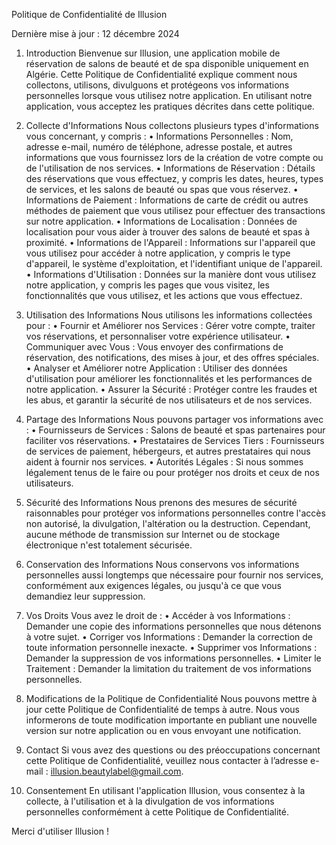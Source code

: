 Politique de Confidentialité de Illusion

Dernière mise à jour : 12 décembre 2024 

1.	Introduction 
Bienvenue sur Illusion, une application mobile de réservation de salons de beauté et de spa disponible uniquement en Algérie. Cette Politique de Confidentialité explique comment nous collectons, utilisons, divulguons et protégeons vos informations personnelles lorsque vous utilisez notre application. En utilisant notre application, vous acceptez les pratiques décrites dans cette politique. 

2.	Collecte d'Informations Nous collectons plusieurs types d'informations vous concernant, y compris : 
• Informations Personnelles : Nom, adresse e-mail, numéro de téléphone, adresse postale, et autres informations que vous fournissez lors de la création de votre compte ou de l'utilisation de nos services. 
• Informations de Réservation : Détails des réservations que vous effectuez, y compris les dates, heures, types de services, et les salons de beauté ou spas que vous réservez. 
• Informations de Paiement : Informations de carte de crédit ou autres méthodes de paiement que vous utilisez pour effectuer des transactions sur notre application. 
• Informations de Localisation : Données de localisation pour vous aider à trouver des salons de beauté et spas à proximité. 
• Informations de l'Appareil : Informations sur l'appareil que vous utilisez pour accéder à notre application, y compris le type d'appareil, le système d'exploitation, et l'identifiant unique de l'appareil. 
• Informations d'Utilisation : Données sur la manière dont vous utilisez notre application, y compris les pages que vous visitez, les fonctionnalités que vous utilisez, et les actions que vous effectuez. 
3. Utilisation des Informations Nous utilisons les informations collectées pour : 
• Fournir et Améliorer nos Services : Gérer votre compte, traiter vos réservations, et personnaliser votre expérience utilisateur. 
• Communiquer avec Vous : Vous envoyer des confirmations de réservation, des notifications, des mises à jour, et des offres spéciales. 
• Analyser et Améliorer notre Application : Utiliser des données d'utilisation pour améliorer les fonctionnalités et les performances de notre application. 
• Assurer la Sécurité : Protéger contre les fraudes et les abus, et garantir la sécurité de nos utilisateurs et de nos services. 

4. Partage des Informations Nous pouvons partager vos informations avec : 
• Fournisseurs de Services : Salons de beauté et spas partenaires pour faciliter vos réservations.
• Prestataires de Services Tiers : Fournisseurs de services de paiement, hébergeurs, et autres prestataires qui nous aident à fournir nos services. 
• Autorités Légales : Si nous sommes légalement tenus de le faire ou pour protéger nos droits et ceux de nos utilisateurs. 

5. Sécurité des Informations 
Nous prenons des mesures de sécurité raisonnables pour protéger vos informations personnelles contre l'accès non autorisé, la divulgation, l'altération ou la destruction. Cependant, aucune méthode de transmission sur Internet ou de stockage électronique n'est totalement sécurisée. 

6. Conservation des Informations 
Nous conservons vos informations personnelles aussi longtemps que nécessaire pour fournir nos services, conformément aux exigences légales, ou jusqu'à ce que vous demandiez leur suppression. 

7. Vos Droits 
Vous avez le droit de : 
• Accéder à vos Informations : Demander une copie des informations personnelles que nous détenons à votre sujet. 
• Corriger vos Informations : Demander la correction de toute information personnelle inexacte. 
• Supprimer vos Informations : Demander la suppression de vos informations personnelles. 
• Limiter le Traitement : Demander la limitation du traitement de vos informations personnelles. 

8. Modifications de la Politique de Confidentialité 
Nous pouvons mettre à jour cette Politique de Confidentialité de temps à autre. Nous vous informerons de toute modification importante en publiant une nouvelle version sur notre application ou en vous envoyant une notification. 

9. Contact 
Si vous avez des questions ou des préoccupations concernant cette Politique de Confidentialité, veuillez nous contacter à l’adresse e-mail : illusion.beautylabel@gmail.com. 

10. Consentement 
En utilisant l'application Illusion, vous consentez à la collecte, à l'utilisation et à la divulgation de vos informations personnelles conformément à cette Politique de Confidentialité. 

Merci d'utiliser Illusion !

